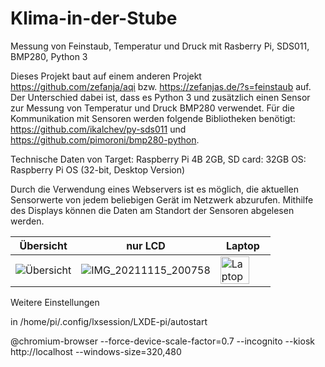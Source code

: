 # Klima-in-der-Stube
Messung von Feinstaub, Temperatur und Druck mit Rasberry Pi, SDS011, BMP280, Python 3

Dieses Projekt baut auf einem anderen Projekt https://github.com/zefanja/aqi bzw. https://zefanjas.de/?s=feinstaub auf. Der Unterschied dabei ist, dass es Python 3 und zusätzlich einen Sensor zur Messung von Temperatur und Druck BMP280 verwendet. 
Für die Kommunikation mit Sensoren werden folgende Bibliotheken benötigt:
https://github.com/ikalchev/py-sds011 und https://github.com/pimoroni/bmp280-python.

Technische Daten von Target: 
Raspberry Pi 4B 2GB, SD card: 32GB
OS: Raspberry Pi OS (32-bit, Desktop Version)

Durch die Verwendung eines Webservers ist es möglich, die aktuellen Sensorwerte von jedem beliebigen Gerät im Netzwerk abzurufen.
Mithilfe des Displays können die Daten am Standort der Sensoren abgelesen werden.

|Übersicht| nur LCD | Laptop |
| ------ | ------- | ------- |
| ![Übersicht](https://user-images.githubusercontent.com/90817262/142719930-4c0c2860-0c04-4b63-84e9-99b7054987e8.jpg) | ![IMG_20211115_200758](https://user-images.githubusercontent.com/90817262/142139236-9b54a4fe-4845-4737-9faf-b4e552cd602b.jpg) | <img alt="Laptop" src="https://user-images.githubusercontent.com/90817262/142720296-037aa62a-3e22-4bc3-8b53-bf78dcd6948e.jpg" width="80%" /> |




Weitere Einstellungen

in /home/pi/.config/lxsession/LXDE-pi/autostart

@chromium-browser --force-device-scale-factor=0.7 --incognito --kiosk http://localhost --windows-size=320,480
